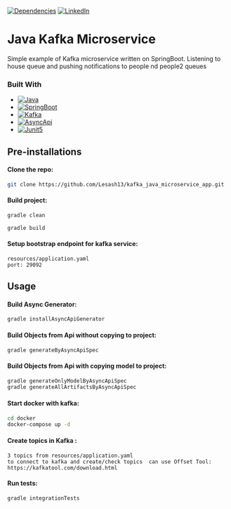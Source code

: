 [![Dependencies][dependency-shield]][dependency-url]
[![LinkedIn][linkedin-shield]][linkedin-url]

# Java Kafka Microservice

Simple example of Kafka microservice written on SpringBoot.
Listening to house queue and pushing notifications to people nd people2 queues

### Built With

* [![Java][Java.io]][Java-url]
* [![SpringBoot][SpringBoot.io]][SpringBoot-url]
* [![Kafka][Kafka.io]][Kafka-url]
* [![AsyncApi][AsyncApi.io]][AsyncApi-url]
* [![Junit5][Junit5.io]][Junit5-url]

## Pre-installations

#### Clone the repo:

```sh
git clone https://github.com/Lesash13/kafka_java_microservice_app.git
```

#### Build project:

```sh
gradle clean
```

```sh
gradle build
```

#### Setup bootstrap endpoint for kafka service:

```
resources/application.yaml
port: 29092
```

## Usage

#### Build Async Generator:

```sh
gradle installAsyncApiGenerator
```

#### Build Objects from Api without copying to project:

```sh
gradle generateByAsyncApiSpec
```

#### Build Objects from Api with copying model to project:

```sh
gradle generateOnlyModelByAsyncApiSpec
gradle generateAllArtifactsByAsyncApiSpec
```

#### Start docker with kafka:
```sh
cd docker
docker-compose up -d 
```

#### Create topics in Kafka :
```
3 topics from resources/application.yaml
to connect to kafka and create/check topics  can use Offset Tool: https://kafkatool.com/download.html
```

#### Run tests:

```sh
gradle integrationTests
```

<!-- MARKDOWN LINKS & IMAGES -->

[dependency-shield]: https://img.shields.io/badge/Dependency_Graph-darkgreen?style=for-the-badge

[dependency-url]: https://github.com/Lesash13/kafka_java_microservice_app/network/dependencies

[linkedin-shield]: https://img.shields.io/badge/-LinkedIn-black.svg?style=for-the-badge&logo=linkedin&colorB=darkblue

[linkedin-url]: https://www.linkedin.com/in/victoriya-mitrofanova-96839278/

[Java.io]: https://img.shields.io/badge/-☕%20Java-blue?style=for-the-badge

[Java-url]: https://www.java.com/ru/

[SpringBoot.io]: https://img.shields.io/badge/-Springboot-green?style=for-the-badge&logo=springboot

[SpringBoot-url]: https://spring.io/projects/spring-boot

[Kafka.io]: https://img.shields.io/badge/-Apache%20Kafka-blueviolet?style=for-the-badge&logo=apachekafka

[Kafka-url]: https://kafka.apache.org/

[AsyncApi.io]: https://img.shields.io/badge/-🐍%20AsyncApi-blue?style=for-the-badge

[AsyncApi-url]: https://www.asyncapi.com/

[Junit5.io]: https://img.shields.io/badge/-JUnit5-yellow?style=for-the-badge&logo=JUnit5

[Junit5-url]: https://junit.org/junit5/